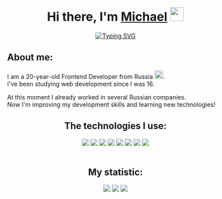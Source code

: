<h1 align="center">Hi there, I'm <a href="#" target="_blank">Michael</a> 
<img src="https://github.com/blackcater/blackcater/raw/main/images/Hi.gif" height="32"/></h1>
<p align="center">
  <a href="https://git.io/typing-svg">
    <img src="https://readme-typing-svg.demolab.com?font=Fira+Code&pause=1000&center=true&width=435&lines=Frontend-developer" alt="Typing SVG" />
  </a>
</p>
<h2>About me:</h2>
<p>I am a 20-year-old Frontend Developer from Russia <img width="20" height="20" src="https://cdn-icons-png.flaticon.com/512/321/321257.png" />.
<br />I've been studying web development since I was 16.
</p>
<p>
  At this moment I already worked in several Russian companies.<br />
  Now I'm improving my development skills and learning new technologies!
</p>
<div align="center">
  <h2>The technologies I use:</h2>
  <img src="https://img.shields.io/badge/html5-%23E34F26.svg?style=for-the-badge&logo=html5&logoColor=white" />
  <img src="https://img.shields.io/badge/css3-%231572B6.svg?style=for-the-badge&logo=css3&logoColor=white" />
  <img src="https://img.shields.io/badge/javascript-%23323330.svg?style=for-the-badge&logo=javascript&logoColor=%23F7DF1E" />
  <img src="https://img.shields.io/badge/typescript-%23007ACC.svg?style=for-the-badge&logo=typescript&logoColor=white" />
  <img src="https://img.shields.io/badge/react-%2320232a.svg?style=for-the-badge&logo=react&logoColor=%2361DAFB" />
  <img src="https://img.shields.io/badge/tailwindcss-%2338B2AC.svg?style=for-the-badge&logo=tailwind-css&logoColor=white" />
  <img src="https://img.shields.io/badge/Next-black?style=for-the-badge&logo=next.js&logoColor=white" />
  <img src="https://img.shields.io/badge/redux-%23593d88.svg?style=for-the-badge&logo=redux&logoColor=white" />
</div>
<br />
<h2 align="center">My statistic:</h2>
<p align="center">
  <img src="http://github-profile-summary-cards.vercel.app/api/cards/profile-details?username=MichaelRand0&theme=github_dark" />
  <img src="http://github-profile-summary-cards.vercel.app/api/cards/repos-per-language?username=MichaelRand0&theme=github_dark" />
  <img src="http://github-profile-summary-cards.vercel.app/api/cards/productive-time?username=MichaelRand0&theme=github_dark&utcOffset=+3" />
</p>

<!--
**MichaelRand0/MichaelRand0** is a ✨ _special_ ✨ repository because its `README.md` (this file) appears on your GitHub profile.

Here are some ideas to get you started:

- 🔭 I’m currently working on ...
- 🌱 I’m currently learning ...
- 👯 I’m looking to collaborate on ...
- 🤔 I’m looking for help with ...
- 💬 Ask me about ...
- 📫 How to reach me: ...
- 😄 Pronouns: ...
- ⚡ Fun fact: ...
-->
